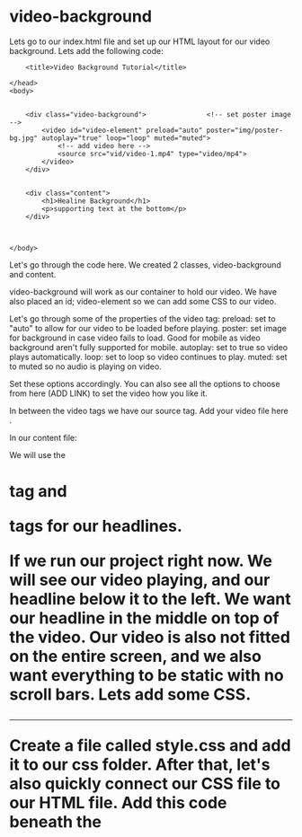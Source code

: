 # video-background

Lets go to our index.html file and set up our HTML layout for our video background. Lets add the following code:

<!DOCTYPE html>
<html>
    <head>
        
        <title>Video Background Tutorial</title>
        
    </head>
    <body>

        
        <div class="video-background">               <!-- set poster image -->
            <video id="video-element" preload="auto" poster="img/poster-bg.jpg" autoplay="true" loop="loop" muted="muted">
                <!-- add video here -->
                <source src="vid/video-1.mp4" type="video/mp4">
            </video>          
        </div>


        <div class="content">         
            <h1>Healine Background</h1>
            <p>supporting text at the bottom</p>
        </div>



    </body>
</html>

Let's go through the code here. We created 2 classes, video-background and content. 

video-background will work as our container to hold our video. We have also placed an id; video-element so we can add some CSS to our video.

Let's go through some of the properties of the video tag:
preload: set to "auto" to allow for our video to be loaded before playing.
poster: set image for background in case video fails to load. Good for mobile as video background aren't fully supported for mobile.
autoplay: set to true so video plays automatically.
loop: set to loop so video continues to play.
muted: set to muted so no audio is playing on video.

Set these options accordingly. You can also see all the options to choose from here (ADD LINK) to set the video how you like it.

In between the video tags we have our source tag. Add your video file here <source src="vid/video-1.mp4" type="video/mp4">. 

In our content file:

We will use the <h1> tag and <p> tags for our headlines.

If we run our project right now. We will see our video playing, and our headline below it to the left. We want our headline in the middle on top of the video. Our video is also not fitted on the entire screen, and we also want everything to be static with no scroll bars. Lets add some CSS.

----------------------------------------------------------------------------------------------------------------------------------------

Create a file called style.css and add it to our css folder. After that, let's also quickly connect our CSS file to our HTML file. Add this code beneath the <title> tag.

<head>
        
        <title>Video Background Tutorial</title>
        
        <!-- CSS STYLESHEET -->
        <link href="css/style.css" type="text/css" rel="stylesheet">
        
</head>

Open style.css and add this code:

* {
    margin: 0; /* we dont want any content of have margin or padding unless otherwise specified */
    padding: 0;
}

body {
    font-family: ; /* you can add your font here or at the .content class */
}

/* VIDEO BACKGROUND
************************/
.video-background {
    position: fixed;
    z-index: -1000; /* we want video background to be at the very bottom of everything else */
    width: 100%; /* set width and height to 100% to fill container */
    height: 100%;
    overflow: hidden; /* set no overflow to get rid of scroll bars */
    top: 0; /* top and left set to 0 to set origin of background */
    left: 0;
}

#video-element {
    position: absolute;
    top: 0; /* set origin of video */
    left: 0;
    min-height: 100%; /* set min height and width to make video fill video-background class */
    min-width: 100%;
}



/* HEADER CONTENT
************************/
.content {
    position: absolute;
    width: 100%; /* make content div fill the full width to make centering easier */
    text-align: center; /* center content */
    min-height: 100%;
    z-index: 1000; /* make sure content is on top of video */
    background-color: rgba(0,0,0,0.7); /* transparent background */
}

.content h1 {
    text-align: center;
    font-size: 65px;
    text-transform: uppercase;
    font-weight: 300;
    color: white; /* set your colour */
    padding-top: 18%; /* set padding from the top to center content */
    margin-bottom: 10px; /* allow room for <p> */
}

.content p {
    text-align: center;
    font-size: 20px;
    letter-spacing: 3px;
    color: #bbb;
}

That's all there is to it! Go ahead and play around with it to your liking. Use that content class to add more info such as buttons, social icons, etc. Maybe try and build a unique navigation?

